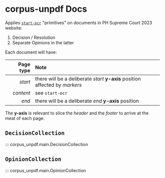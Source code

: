 # corpus-unpdf Docs

Applies [`start-ocr`](https://github.com/justmars/start-ocr) "primitives" on documents in PH Supreme Court 2023 website:

1. Decision / Resolution
2. Separate Opinions in the latter

Each document will have:

Page type | Note
--:|:--
_start_ | there will be a deliberate _start_ **y-axis** position affected by _markers_
_content_ | see `start-ocr`
_end_ | there will be a deliberate _end_ **y-axis** position

The **y-axis** is relevant to slice the _header_ and the _footer_ to arrive at the meat of each page.

## `DecisionCollection`

::: corpus_unpdf.main.DecisionCollection

## `OpinionCollection`

::: corpus_unpdf.main.OpinionCollection
